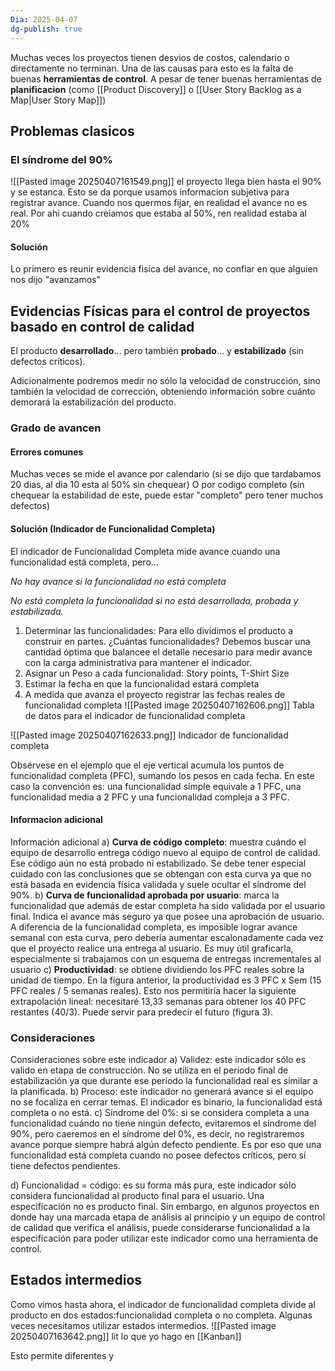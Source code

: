 ```yaml
---
Dia: 2025-04-07
dg-publish: true
---
```

Muchas veces los proyectos tienen desvios de costos, calendario o directamente no terminan. Una de las causas para esto es la falta de buenas **herramientas de control**. A pesar de tener buenas herramientas de **planificacion** (como [[Product Discovery]] o [[User Story Backlog as a Map|User Story Map]])


## Problemas clasicos 
### El síndrome del 90% 
![[Pasted image 20250407161549.png]]
el proyecto llega bien hasta el 90% y se estanca. 
Esto se da porque usamos informacion subjetiva para registrar avance. Cuando nos quermos fijar, en realidad el avance no es real. Por ahi cuando creiamos que estaba al 50%, ren realidad estaba al 20%

#### Solución
Lo primero es reunir evidencia fisica del avance, no confiar en que alguien nos dijo "avanzamos"


## Evidencias Físicas para el control de proyectos basado en control de calidad

El producto **desarrollado**... pero también **probado**... y **estabilizado** (sin defectos críticos).

Adicionalmente podremos medir no sólo la velocidad de construcción, sino también la velocidad de
corrección, obteniendo información sobre cuánto demorará la estabilización del producto.

### Grado de avancen

#### Errores comunes 
Muchas veces se mide el avance por calendario (si se dijo que tardabamos 20 dias, al dia 10 esta al 50% sin chequear)
O por codigo completo (sin chequear la estabilidad de este, puede estar "completo" pero tener muchos defectos)

#### Solución (Indicador de Funcionalidad Completa)
El indicador de Funcionalidad Completa mide avance cuando una funcionalidad está completa, pero...

*No hay avance si la funcionalidad no está completa*

*No está completa la funcionalidad si no está desarrollada, probada y estabilizada.*

1. Determinar las funcionalidades: 
	Para ello dividimos el producto a construir en partes. ¿Cuántas funcionalidades? Debemos buscar una cantidad óptima que balancee el detalle necesario para medir avance con la carga administrativa para mantener el indicador.
2. Asignar un Peso a cada funcionalidad: Story points, T-Shirt Size
3. Estimar la fecha en que la funcionalidad estará completa
4. A medida que avanza el proyecto registrar las fechas reales de funcionalidad completa
![[Pasted image 20250407162606.png]]
Tabla de datos para el indicador de funcionalidad completa

![[Pasted image 20250407162633.png]]
Indicador de funcionalidad completa

Obsérvese en el ejemplo que el eje vertical acumula los puntos de funcionalidad completa (PFC), sumando los
pesos en cada fecha. En este caso la convención es: una funcionalidad simple equivale a 1 PFC, una
funcionalidad media a 2 PFC y una funcionalidad compleja a 3 PFC.

#### Informacion adicional 
Información adicional
a) **Curva de código completo**: muestra cuándo el equipo de desarrollo entrega código nuevo al equipo de control de calidad. Ese código aún no está probado ni estabilizado. Se debe tener especial cuidado con las conclusiones que se obtengan con esta curva ya que no está basada en evidencia física validada y suele ocultar el síndrome del 90%.
b) **Curva de funcionalidad aprobada por usuario**: marca la funcionalidad que además de estar completa ha sido validada por el usuario final. Indica el avance más seguro ya que posee una aprobación de usuario. A diferencia de la funcionalidad completa, es imposible lograr avance semanal con esta curva, pero debería aumentar escalonadamente cada vez que el proyecto realice una entrega al usuario. Es muy útil graficarla, especialmente si trabajamos con un esquema de entregas incrementales al usuario 
c) **Productividad**: se obtiene dividiendo los PFC reales sobre la unidad de tiempo. En la figura anterior, la productividad es 3 PFC x Sem (15 PFC reales / 5 semanas reales). Esto nos permitiría hacer la siguiente extrapolación lineal: necesitaré 13,33 semanas para obtener los 40 PFC restantes (40/3). Puede servir para predecir el futuro (figura 3).

### Consideraciones 
Consideraciones sobre este indicador
a) Validez: este indicador sólo es valido en etapa de construcción. No se utiliza en el período final de
estabilización ya que durante ese período la funcionalidad real es similar a la planificada.
b) Proceso: este indicador no generará avance si el equipo no se focaliza en cerrar temas. El indicador es binario, la funcionalidad está completa o no está.
c) Síndrome del 0%: si se considera completa a una funcionalidad cuándo no tiene ningún defecto, evitaremos el síndrome del 90%, pero caeremos en el síndrome del 0%, es decir, no registraremos avance porque siempre habrá algún defecto pendiente. Es por eso que una funcionalidad está completa cuando no posee defectos críticos, pero sí tiene defectos pendientes.

d) Funcionalidad = código: es su forma más pura, este indicador sólo considera funcionalidad al producto final para el usuario. Una especificación no es producto final. Sin embargo, en algunos proyectos en donde hay una marcada etapa de análisis al principio y un equipo de control de calidad que verifica el análisis, puede considerarse funcionalidad a la especificación para poder utilizar este indicador como una herramienta de control.


## Estados intermedios 
Como vimos hasta ahora, el indicador de funcionalidad completa divide al producto en dos estados:funcionalidad completa o no completa. Algunas veces necesitamos utilizar estados intermedios.
![[Pasted image 20250407163642.png]]
lit lo que yo hago en [[Kanban]]

Esto permite diferentes y 